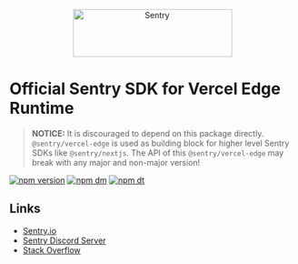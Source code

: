 <p align="center">
  <a href="https://sentry.io/?utm_source=github&utm_medium=logo" target="_blank">
    <img src="https://sentry-brand.storage.googleapis.com/sentry-wordmark-dark-280x84.png" alt="Sentry" width="280" height="84">
  </a>
</p>

# Official Sentry SDK for Vercel Edge Runtime

> **NOTICE:** It is discouraged to depend on this package directly. `@sentry/vercel-edge` is used as building block for
> higher level Sentry SDKs like `@sentry/nextjs`. The API of this `@sentry/vercel-edge` may break with any major and
> non-major version!

[![npm version](https://img.shields.io/npm/v/@sentry/vercel-edge.svg)](https://www.npmjs.com/package/@sentry/vercel-edge)
[![npm dm](https://img.shields.io/npm/dm/@sentry/vercel-edge.svg)](https://www.npmjs.com/package/@sentry/vercel-edge)
[![npm dt](https://img.shields.io/npm/dt/@sentry/vercel-edge.svg)](https://www.npmjs.com/package/@sentry/vercel-edge)

## Links

- [Sentry.io](https://sentry.io/?utm_source=github&utm_medium=npm_vercel_edge)
- [Sentry Discord Server](https://discord.gg/Ww9hbqr)
- [Stack Overflow](https://stackoverflow.com/questions/tagged/sentry)
